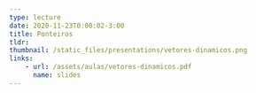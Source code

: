 ```yaml
---
type: lecture
date: 2020-11-23T0:00:02-3:00
title: Ponteiros
tldr: 
thumbnail: /static_files/presentations/vetores-dinamicos.png
links: 
    - url: /assets/aulas/vetores-dinamicos.pdf
      name: slides
---
```

